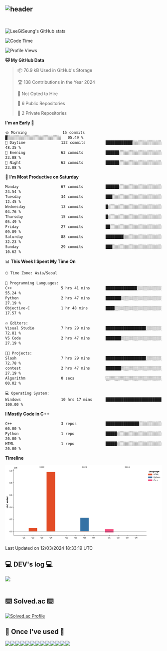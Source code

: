 <div align="left">
  
![header](https://capsule-render.vercel.app/api?type=waving&color=timeGradient&text=LeeGiSeung👋&animation=twinkling&fontSize=35&fontAlignY=40&fontAlign=70&height=250)
---
<br>

![LeeGiSeung's GitHub stats](https://github-readme-stats.vercel.app/api?username=LeeGiSeung&show_icons=true&theme=dark)

<!--START_SECTION:waka-->
![Code Time](http://img.shields.io/badge/Code%20Time-53%20hrs%2036%20mins-blue)

![Profile Views](http://img.shields.io/badge/Profile%20Views-10-blue)

**🐱 My GitHub Data** 

> 📦 76.9 kB Used in GitHub's Storage 
 > 
> 🏆 138 Contributions in the Year 2024
 > 
> 🚫 Not Opted to Hire
 > 
> 📜 6 Public Repositories 
 > 
> 🔑 2 Private Repositories 
 > 
**I'm an Early 🐤** 

```text
🌞 Morning                15 commits          █░░░░░░░░░░░░░░░░░░░░░░░░   05.49 % 
🌆 Daytime                132 commits         ████████████░░░░░░░░░░░░░   48.35 % 
🌃 Evening                63 commits          ██████░░░░░░░░░░░░░░░░░░░   23.08 % 
🌙 Night                  63 commits          ██████░░░░░░░░░░░░░░░░░░░   23.08 % 
```
📅 **I'm Most Productive on Saturday** 

```text
Monday                   67 commits          ██████░░░░░░░░░░░░░░░░░░░   24.54 % 
Tuesday                  34 commits          ███░░░░░░░░░░░░░░░░░░░░░░   12.45 % 
Wednesday                13 commits          █░░░░░░░░░░░░░░░░░░░░░░░░   04.76 % 
Thursday                 15 commits          █░░░░░░░░░░░░░░░░░░░░░░░░   05.49 % 
Friday                   27 commits          ██░░░░░░░░░░░░░░░░░░░░░░░   09.89 % 
Saturday                 88 commits          ████████░░░░░░░░░░░░░░░░░   32.23 % 
Sunday                   29 commits          ███░░░░░░░░░░░░░░░░░░░░░░   10.62 % 
```


📊 **This Week I Spent My Time On** 

```text
🕑︎ Time Zone: Asia/Seoul

💬 Programming Languages: 
C++                      5 hrs 41 mins       ██████████████░░░░░░░░░░░   55.24 % 
Python                   2 hrs 47 mins       ███████░░░░░░░░░░░░░░░░░░   27.19 % 
Objective-C              1 hr 48 mins        ████░░░░░░░░░░░░░░░░░░░░░   17.57 % 

🔥 Editors: 
Visual Studio            7 hrs 29 mins       ██████████████████░░░░░░░   72.81 % 
VS Code                  2 hrs 47 mins       ███████░░░░░░░░░░░░░░░░░░   27.19 % 

🐱‍💻 Projects: 
Slash                    7 hrs 29 mins       ██████████████████░░░░░░░   72.78 % 
contest                  2 hrs 47 mins       ███████░░░░░░░░░░░░░░░░░░   27.19 % 
Algorithm                0 secs              ░░░░░░░░░░░░░░░░░░░░░░░░░   00.02 % 

💻 Operating System: 
Windows                  10 hrs 17 mins      █████████████████████████   100.00 % 
```

**I Mostly Code in C++** 

```text
C++                      3 repos             ███████████████░░░░░░░░░░   60.00 % 
Python                   1 repo              █████░░░░░░░░░░░░░░░░░░░░   20.00 % 
HTML                     1 repo              █████░░░░░░░░░░░░░░░░░░░░   20.00 % 
```



**Timeline**

![Lines of Code chart](https://raw.githubusercontent.com/LeeGiSeung/LeeGiSeung/main/assets/bar_graph.png)


 Last Updated on 12/03/2024 18:33:19 UTC
<!--END_SECTION:waka-->

## 💻 DEV's log 💻
<div style="display:flex; flex-direction:row;">
    <a href="https://easyhomputer.tistory.com">
        <a href="https://velog.io/@kimbab_1004/posts"><img src="https://img.shields.io/badge/Velog-20c997?style=for-the-badge&logo=Velog&logoColor=white">
    </a>
</div><br>


## ⌨️ Solved.ac ⌨️
[![Solved.ac Profile](http://mazassumnida.wtf/api/generate_badge?boj=kimbab1004)](https://solved.ac/kimbab1004)


      
## 🔨 Once I've used 🔨
<div style="display:flex; flex-direction:row;">
    <img src="https://img.shields.io/badge/Andoid Studio-3DDC84?style=flat-square&logo=android studio&logoColor=white">
    <img src="https://img.shields.io/badge/JavaScript-F7DF1E?style=flat-square&logo=JavaScript&logoColor=white">
    <img src="https://img.shields.io/badge/HTML5-E34F26?style=flat-square&logo=HTML5&logoColor=white">
    <img src="https://img.shields.io/badge/React-61DAFB?style=flat-square&logo=React&logoColor=white">
  <br>
  <img src="https://img.shields.io/badge/Anaconda-44A833?style=flat-square&logo=Anaconda&logoColor=white">
  <img src="https://img.shields.io/badge/MongoDB-47A248?style=flat-square&logo=MongoDB&logoColor=white">
  <img src="https://img.shields.io/badge/python-3776AB?style=flat-square&logo=python&logoColor=white">
  <img src="https://img.shields.io/badge/OpenAi-412991?style=flat-square&logo=OpenAi&logoColor=white">
  <img src="https://img.shields.io/badge/Flask-000000?style=flat-square&logo=Flask&logoColor=white">
  <br>
  <img src="https://img.shields.io/badge/Visual Studio-5C2D91?style=flat-square&logo=Visual Studio&logoColor=white">
  <img src="https://img.shields.io/badge/Visual Studio Code-007ACC?style=flat-square&logo=Visual Studio Code&logoColor=white">
  <img src="https://img.shields.io/badge/C++-00599C?style=flat-square&logo=C++&logoColor=white">
  <img src="https://img.shields.io/badge/Unreal Engine-0E1128?style=flat-square&logo=Unreal Engine&logoColor=white">

</div><br>
</div>
